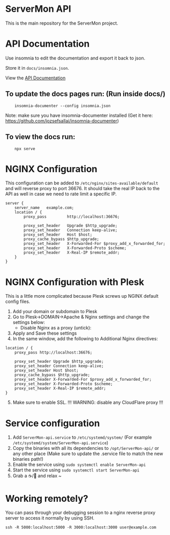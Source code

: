 # ServerMon API

This is the main repository for the ServerMon project.

# API Documentation

Use insomnia to edit the documentation and export it back to json.

Store it in `docs/insomnia.json`.

View the [API Documentation](https://minty-media.github.io/ServerMon-api)

## To update the docs pages run: (Run inside docs/)
```
    insomnia-documenter --config insomnia.json
```
Note: make sure you have insomnia-documenter installed (Get it here: https://github.com/jozsefsallai/insomnia-documenter)

## To view the docs run:
```
    npx serve
```

# NGINX Configuration

This configuration can be added to `/etc/nginx/sites-available/default` and will reverse proxy to port 36676.
It should take the real IP back to the API as well in case we need to rate limit a specific IP.

```
server {
    server_name   example.com;
    location / {
        proxy_pass         http://localhost:36676;

        proxy_set_header   Upgrade $http_upgrade;
        proxy_set_header   Connection keep-alive;
        proxy_set_header   Host $host;
        proxy_cache_bypass $http_upgrade;
        proxy_set_header   X-Forwarded-For $proxy_add_x_forwarded_for;
        proxy_set_header   X-Forwarded-Proto $scheme;
        proxy_set_header   X-Real-IP $remote_addr;
    }
}
```

# NGINX Configuration with Plesk

This is a little more complicated because Plesk screws up NGINX default config files.

1. Add your domain or subdomain to Plesk
2. Go to Plesk->DOMAIN->Apache & Nginx settings and change the settings below:
   - Disable Nginx as a proxy (untick):
3. Apply and Save these settings
4. In the same window, add the following to Additional Nginx directives: 
```
location / {
    proxy_pass http://localhost:36676;

    proxy_set_header Upgrade $http_upgrade;
    proxy_set_header Connection keep-alive;
    proxy_set_header Host $host;
    proxy_cache_bypass $http_upgrade;
    proxy_set_header X-Forwarded-For $proxy_add_x_forwarded_for;
    proxy_set_header X-Forwarded-Proto $scheme;
    proxy_set_header X-Real-IP $remote_addr;
}
```

5. Make sure to enable SSL. !!! WARNING: disable any CloudFlare proxy !!!

# Service configuration

1. Add `ServerMon-api.service` to `/etc/systemd/system/` (For example `/etc/systemd/system/ServerMon-api.service`)
2. Copy the binaries with all its dependencies to `/opt/ServerMon-api/` or any other place (Make sure to update the .service file to match the new binaries path!)
3. Enable the service using `sudo systemctl enable ServerMon-api`
4. Start the service using `sudo systemctl start ServerMon-api`
5. Grab a :coffee:/:tea: and relax ~

# Working remotely?

You can pass through your debugging session to a nginx reverse proxy server to access it normally by using SSH.

```
ssh -R 5000:localhost:5000 -R 3000:localhost:3000 user@example.com

```